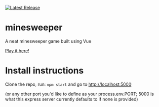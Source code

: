 <p>
  <a href="https://github.com/eleon479/minesweeper/releases"><img src="https://img.shields.io/github/v/release/eleon479/minesweeper" alt="Latest Release"></a>
</p>

# minesweeper
A neat minesweeper game built using Vue

[Play it here!](https://minesweeper-influx.herokuapp.com/)

# Install instructions
Clone the repo, run: `npm start`
and go to [http://localhost:5000](http://localhost:5000)

(or any other port you'd like to define as your process.env.PORT; 5000 is what this express server currently defaults to if none is provided)
